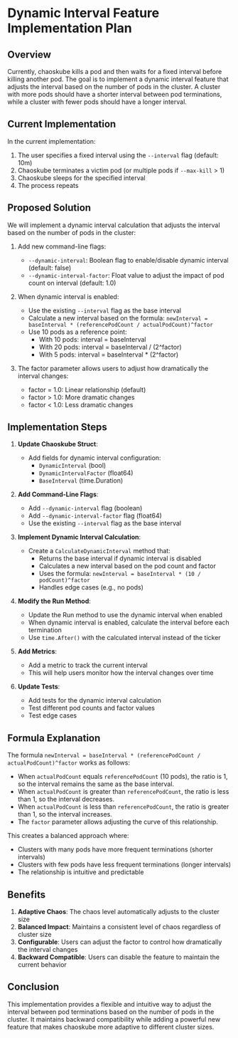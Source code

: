 # Dynamic Interval Feature Implementation Plan

## Overview

Currently, chaoskube kills a pod and then waits for a fixed interval before killing another pod. The goal is to implement a dynamic interval feature that adjusts the interval based on the number of pods in the cluster. A cluster with more pods should have a shorter interval between pod terminations, while a cluster with fewer pods should have a longer interval.

## Current Implementation

In the current implementation:
1. The user specifies a fixed interval using the `--interval` flag (default: 10m)
2. Chaoskube terminates a victim pod (or multiple pods if `--max-kill` > 1)
3. Chaoskube sleeps for the specified interval
4. The process repeats

## Proposed Solution

We will implement a dynamic interval calculation that adjusts the interval based on the number of pods in the cluster:

1. Add new command-line flags:
   - `--dynamic-interval`: Boolean flag to enable/disable dynamic interval (default: false)
   - `--dynamic-interval-factor`: Float value to adjust the impact of pod count on interval (default: 1.0)

2. When dynamic interval is enabled:
   - Use the existing `--interval` flag as the base interval
   - Calculate a new interval based on the formula: `newInterval = baseInterval * (referencePodCount / actualPodCount)^factor`
   - Use 10 pods as a reference point:
     - With 10 pods: interval = baseInterval
     - With 20 pods: interval = baseInterval / (2^factor)
     - With 5 pods: interval = baseInterval * (2^factor)

3. The factor parameter allows users to adjust how dramatically the interval changes:
   - factor = 1.0: Linear relationship (default)
   - factor > 1.0: More dramatic changes
   - factor < 1.0: Less dramatic changes

## Implementation Steps

1. **Update Chaoskube Struct**:
   - Add fields for dynamic interval configuration:
     - `DynamicInterval` (bool)
     - `DynamicIntervalFactor` (float64)
     - `BaseInterval` (time.Duration)

2. **Add Command-Line Flags**:
   - Add `--dynamic-interval` flag (boolean)
   - Add `--dynamic-interval-factor` flag (float64)
   - Use the existing `--interval` flag as the base interval

3. **Implement Dynamic Interval Calculation**:
   - Create a `CalculateDynamicInterval` method that:
     - Returns the base interval if dynamic interval is disabled
     - Calculates a new interval based on the pod count and factor
     - Uses the formula: `newInterval = baseInterval * (10 / podCount)^factor`
     - Handles edge cases (e.g., no pods)

4. **Modify the Run Method**:
   - Update the Run method to use the dynamic interval when enabled
   - When dynamic interval is enabled, calculate the interval before each termination
   - Use `time.After()` with the calculated interval instead of the ticker

5. **Add Metrics**:
   - Add a metric to track the current interval
   - This will help users monitor how the interval changes over time

6. **Update Tests**:
   - Add tests for the dynamic interval calculation
   - Test different pod counts and factor values
   - Test edge cases

## Formula Explanation

The formula `newInterval = baseInterval * (referencePodCount / actualPodCount)^factor` works as follows:

- When `actualPodCount` equals `referencePodCount` (10 pods), the ratio is 1, so the interval remains the same as the base interval.
- When `actualPodCount` is greater than `referencePodCount`, the ratio is less than 1, so the interval decreases.
- When `actualPodCount` is less than `referencePodCount`, the ratio is greater than 1, so the interval increases.
- The `factor` parameter allows adjusting the curve of this relationship.

This creates a balanced approach where:
- Clusters with many pods have more frequent terminations (shorter intervals)
- Clusters with few pods have less frequent terminations (longer intervals)
- The relationship is intuitive and predictable

## Benefits

1. **Adaptive Chaos**: The chaos level automatically adjusts to the cluster size
2. **Balanced Impact**: Maintains a consistent level of chaos regardless of cluster size
3. **Configurable**: Users can adjust the factor to control how dramatically the interval changes
4. **Backward Compatible**: Users can disable the feature to maintain the current behavior

## Conclusion

This implementation provides a flexible and intuitive way to adjust the interval between pod terminations based on the number of pods in the cluster. It maintains backward compatibility while adding a powerful new feature that makes chaoskube more adaptive to different cluster sizes.
